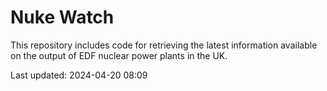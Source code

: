 # Nuke Watch

This repository includes code for retrieving the latest information available on the output of EDF nuclear power plants in the UK.

Last updated: 2024-04-20 08:09
